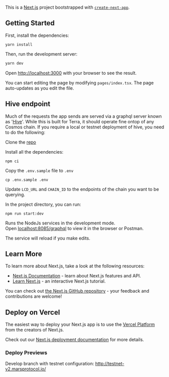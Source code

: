 This is a [Next.js](https://nextjs.org/) project bootstrapped with [`create-next-app`](https://github.com/vercel/next.js/tree/canary/packages/create-next-app).

## Getting Started

First, install the dependencies:

```
yarn install
```
Then, run the development server:

```bash
yarn dev
```

Open [http://localhost:3000](http://localhost:3000) with your browser to see the result.

You can start editing the page by modifying `pages/index.tsx`. The page auto-updates as you edit the file.

## Hive endpoint

Much of the requests the app sends are served via a graphql server known as '[Hive](https://github.com/terra-money/hive-graph)'. While this is built for Terra, it should operate fine ontop of any Cosmos chain. If you require a local or testnet deployment of hive, you need to do the following:

Clone the [repo](https://github.com/terra-money/hive-graph)

Install all the dependencies:

```
npm ci
```

Copy the `.env.sample` file to `.env`

```
cp .env.sample .env
```

Update `LCD_URL` and `CHAIN_ID` to the endpoints of the chain you want to be querying.

In the project directory, you can run:

`npm run start:dev`

Runs the NodeJs services in the development mode.\
Open [localhost:8085/graphql](http://localhost:8085/graphql) to view it in the browser or Postman.

The service will reload if you make edits.

## Learn More

To learn more about Next.js, take a look at the following resources:

- [Next.js Documentation](https://nextjs.org/docs) - learn about Next.js features and API.
- [Learn Next.js](https://nextjs.org/learn) - an interactive Next.js tutorial.

You can check out [the Next.js GitHub repository](https://github.com/vercel/next.js/) - your feedback and contributions are welcome!

## Deploy on Vercel

The easiest way to deploy your Next.js app is to use the [Vercel Platform](https://vercel.com/new?utm_medium=default-template&filter=next.js&utm_source=create-next-app&utm_campaign=create-next-app-readme) from the creators of Next.js.

Check out our [Next.js deployment documentation](https://nextjs.org/docs/deployment) for more details.

### Deploy Previews

Develop branch with testnet configuration: http://testnet-v2.marsprotocol.io/

